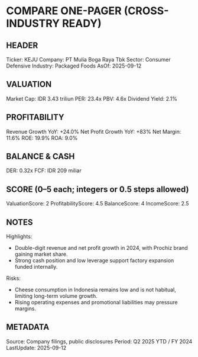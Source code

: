 # COMPARE ONE-PAGER (CROSS-INDUSTRY READY)

## HEADER
Ticker: KEJU
Company: PT Mulia Boga Raya Tbk
Sector: Consumer Defensive
Industry: Packaged Foods
AsOf: 2025-09-12

## VALUATION
Market Cap: IDR 3.43 triliun
PER: 23.4x
PBV: 4.6x
Dividend Yield: 2.1%

## PROFITABILITY
Revenue Growth YoY: +24.0%
Net Profit Growth YoY: +83%
Net Margin: 11.6%
ROE: 19.9%
ROA: 9.0%

## BALANCE & CASH
DER: 0.32x
FCF: IDR 209 miliar

## SCORE (0–5 each; integers or 0.5 steps allowed)
ValuationScore: 2
ProfitabilityScore: 4.5
BalanceScore: 4
IncomeScore: 2.5

## NOTES
Highlights:
- Double-digit revenue and net profit growth in 2024, with Prochiz brand gaining market share.
- Strong cash position and low leverage support factory expansion funded internally.

Risks:
- Cheese consumption in Indonesia remains low and is not habitual, limiting long-term volume growth.
- Rising operating expenses and promotional liabilities may pressure margins.

## METADATA
Source: Company filings, public disclosures
Period: Q2 2025 YTD / FY 2024
LastUpdate: 2025-09-12